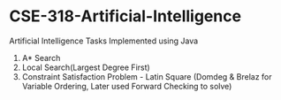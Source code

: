 # CSE-318-Artificial-Intelligence
Artificial Intelligence Tasks Implemented using Java
1. A* Search
2. Local Search(Largest Degree First)
3. Constraint Satisfaction Problem - Latin Square (Domdeg & Brelaz for Variable Ordering, Later used Forward Checking to solve)
